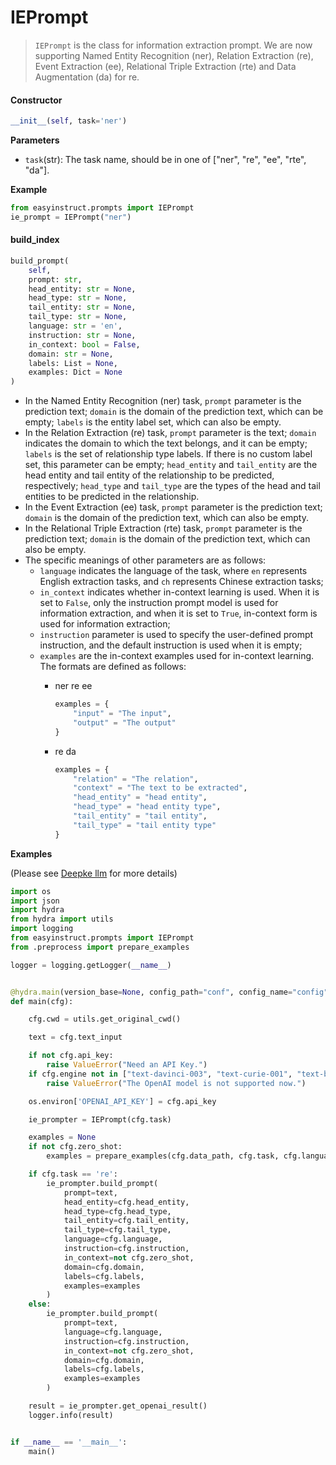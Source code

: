 # IEPrompt

> `IEPrompt` is the class for information extraction prompt. We are now supporting Named Entity Recognition (ner), Relation Extraction (re), Event Extraction (ee), Relational Triple Extraction (rte) and Data Augmentation (da) for re.

#### **Constructor**

```python
__init__(self, task='ner')
```

**Parameters**

* `task`(str): The task name, should be in one of \["ner", "re", "ee", "rte", "da"].

**Example**

```python
from easyinstruct.prompts import IEPrompt
ie_prompt = IEPrompt("ner")
```

#### **build\_index**

```python
build_prompt(
    self, 
    prompt: str, 
    head_entity: str = None, 
    head_type: str = None, 
    tail_entity: str = None, 
    tail_type: str = None, 
    language: str = 'en', 
    instruction: str = None, 
    in_context: bool = False, 
    domain: str = None, 
    labels: List = None, 
    examples: Dict = None
)
```

* In the Named Entity Recognition (ner) task, `prompt` parameter is the prediction text; `domain` is the domain of the prediction text, which can be empty; `labels` is the entity label set, which can also be empty.
* In the Relation Extraction (re) task, `prompt` parameter is the text; `domain` indicates the domain to which the text belongs, and it can be empty; `labels` is the set of relationship type labels. If there is no custom label set, this parameter can be empty; `head_entity` and `tail_entity` are the head entity and tail entity of the relationship to be predicted, respectively; `head_type` and `tail_type` are the types of the head and tail entities to be predicted in the relationship.
* In the Event Extraction (ee) task, `prompt` parameter is the prediction text; `domain` is the domain of the prediction text, which can also be empty.
* In the Relational Triple Extraction (rte) task, `prompt` parameter is the prediction text; `domain` is the domain of the prediction text, which can also be empty.
* The specific meanings of other parameters are as follows:
  * `language` indicates the language of the task, where `en` represents English extraction tasks, and `ch` represents Chinese extraction tasks;
  * `in_context` indicates whether in-context learning is used. When it is set to `False`, only the instruction prompt model is used for information extraction, and when it is set to `True`, in-context form is used for information extraction;
  * `instruction` parameter is used to specify the user-defined prompt instruction, and the default instruction is used when it is empty;
  * `examples` are the in-context examples used for in-context learning. The formats are defined as follows:
    *   ner re ee

        ```python
        examples = {
        	"input" = "The input",
        	"output" = "The output"
        }
        ```
    *   re da

        ```python
        examples = {
        	"relation" = "The relation",
        	"context" = "The text to be extracted",
        	"head_entity" = "head entity",
        	"head_type" = "head entity type",
        	"tail_entity" = "tail entity",
        	"tail_type" = "tail entity type"
        }
        ```

**Examples**

(Please see [Deepke llm](https://github.com/zjunlp/DeepKE/tree/main/example/llm) for more details)

```python
import os
import json
import hydra
from hydra import utils
import logging
from easyinstruct.prompts import IEPrompt
from .preprocess import prepare_examples

logger = logging.getLogger(__name__)


@hydra.main(version_base=None, config_path="conf", config_name="config")
def main(cfg):

    cfg.cwd = utils.get_original_cwd()

    text = cfg.text_input

    if not cfg.api_key:
        raise ValueError("Need an API Key.")
    if cfg.engine not in ["text-davinci-003", "text-curie-001", "text-babbage-001", "text-ada-001"]:
        raise ValueError("The OpenAI model is not supported now.")

    os.environ['OPENAI_API_KEY'] = cfg.api_key

    ie_prompter = IEPrompt(cfg.task)

    examples = None
    if not cfg.zero_shot:
        examples = prepare_examples(cfg.data_path, cfg.task, cfg.language)

    if cfg.task == 're':
        ie_prompter.build_prompt(
            prompt=text,
            head_entity=cfg.head_entity,
            head_type=cfg.head_type,
            tail_entity=cfg.tail_entity,
            tail_type=cfg.tail_type,
            language=cfg.language,
            instruction=cfg.instruction,
            in_context=not cfg.zero_shot,
            domain=cfg.domain,
            labels=cfg.labels,
            examples=examples
        )
    else:
        ie_prompter.build_prompt(
            prompt=text,
            language=cfg.language,
            instruction=cfg.instruction,
            in_context=not cfg.zero_shot,
            domain=cfg.domain,
            labels=cfg.labels,
            examples=examples
        )

    result = ie_prompter.get_openai_result()
    logger.info(result)


if __name__ == '__main__':
    main()
```
